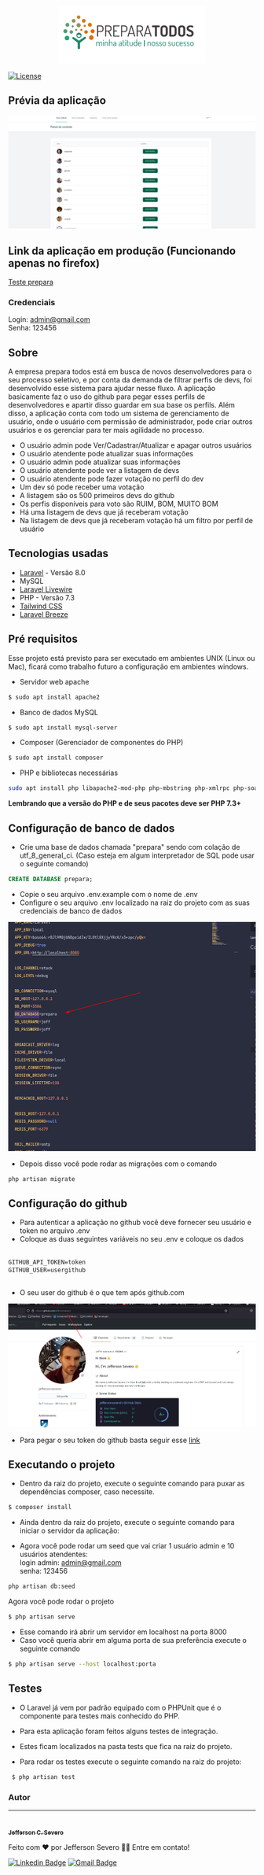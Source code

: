 <p align="center"><img width="300" src="public/img/prepara.png"></p>

<p align="center">

<a href="https://packagist.org/packages/laravel/framework"><img src="https://poser.pugx.org/laravel/framework/license.svg" alt="License"></a>
</p>




## Prévia da aplicação

<img src="public/img/previa.png">


## Link da aplicação em produção (Funcionando apenas no firefox)

[Teste prepara](teste-prepara.herokuapp.com)

### Credenciais

Login: admin@gmail.com <br>
Senha: 123456



## Sobre

A empresa prepara todos está em busca de novos desenvolvedores para o seu processo seletivo, e por conta da demanda de filtrar perfis de devs, foi desenvolvido esse sistema para ajudar nesse fluxo. A aplicação basicamente faz o uso do github para pegar esses perfils de desenvolvedores e apartir disso guardar em sua base os perfils.  Além disso, a aplicação conta com todo um sistema de gerenciamento de usuário, onde o usuário com permissão de administrador, pode criar outros usuários e os gerenciar para ter mais agilidade no processo.

- O usuário admin pode Ver/Cadastrar/Atualizar e apagar outros usuários
- O usuário atendente pode atualizar suas informações
- O usuário admin pode atualizar suas informações
- O usuário atendente pode ver a listagem de devs
- O usuário atendente pode fazer votação no perfil do dev
- Um dev só pode receber uma votação
- A listagem são os 500 primeiros devs do github
- Os perfis disponíveis para voto são RUIM, BOM, MUITO BOM
- Há uma listagem de devs que já receberam votação
- Na listagem de devs que já receberam votação há um filtro por perfil de usuário




## Tecnologias usadas

- [Laravel](https://laravel.com/) -  Versão 8.0
- MySQL
- [Laravel Livewire](https://laravel-livewire.com/docs/2.x/quickstart)
- PHP - Versão 7.3
- [Tailwind CSS](https://tailwindcss.com/)
- [Laravel Breeze](https://github.com/laravel/breeze)


## Pré requisitos

Esse projeto está previsto para ser executado em ambientes UNIX (Linux ou Mac), ficará como trabalho futuro a configuração em ambientes windows.

- Servidor web apache
```bash
$ sudo apt install apache2
```
- Banco de dados MySQL
```bash
$ sudo apt install mysql-server
```
- Composer (Gerenciador de componentes do PHP)
```bash
$ sudo apt install composer
```
- PHP e bibliotecas necessárias
```bash
sudo apt install php libapache2-mod-php php-mbstring php-xmlrpc php-soap php-gd php-xml php-cli php-zip php-bcmath php-tokenizer php-json php-pear
```


**Lembrando que a versão do PHP e de seus pacotes deve ser PHP 7.3+**

## Configuração de banco de dados

- Crie uma base de dados chamada "prepara" sendo com colação de utf_8_general_ci. (Caso esteja em algum interpretador de SQL pode usar o seguinte comando)

```sql
CREATE DATABASE prepara;
```
- Copie o seu arquivo .env.example com o nome de .env
- Configure o seu arquivo .env localizado na raiz do projeto com as suas credenciais de banco de dados

<img src="public/img/env.png">


- Depois disso você pode rodar as migrações com o comando 

```bash
php artisan migrate
```

## Configuração do github


- Para autenticar a aplicação no github você deve fornecer seu usuário e token no arquivo .env
- Coloque as duas seguintes variáveis no seu .env e coloque os dados
```env

GITHUB_API_TOKEN=token
GITHUB_USER=usergithub


```

- O seu user do github é o que tem após github.com

<img src="public/img/user.png">


- Para pegar o seu token do github basta seguir esse [link](https://docs.github.com/pt/github/authenticating-to-github/keeping-your-account-and-data-secure/creating-a-personal-access-token)





## Executando o projeto

- Dentro da raiz do projeto, execute o seguinte comando para puxar as dependências composer, caso necessite.

```bash
$ composer install
```

- Ainda dentro da raiz do projeto, execute o seguinte comando para iniciar o servidor da aplicação:


- Agora você pode rodar um seed que vai criar 1 usuário admin e 10 usuários atendentes: <br>
login admin: admin@gmail.com <br>
senha: 123456

```bash
php artisan db:seed
```

Agora você pode rodar o projeto

```bash
$ php artisan serve
```
- Esse comando irá abrir um servidor em localhost na porta 8000
- Caso você queria abrir em alguma porta de sua preferência execute o seguinte comando
```bash
$ php artisan serve --host localhost:porta
```

## Testes
- O Laravel já vem por padrão equipado com o PHPUnit que é o componente para testes mais conhecido do PHP.
- Para esta aplicação foram feitos alguns testes de integração.
- Estes ficam localizados na pasta tests que fica na raiz do projeto.



- Para rodar os testes execute o seguinte comando na raiz do projeto:
```bash
 $ php artisan test
```


### Autor
---

<a href="github.com/jeffersonsevero">
 <img style="border-radius: 50%;" src="https://ik.imagekit.io/lrrw3mrhils/31740058_968598056636631_7264527737656705024_o_Xeor6hwAD.jpg" width="100px;" alt=""/>
 <br />
 <sub><b>Jefferson C. Severo</b></sub></a> <a href="" title="Rocketseat"></a>


Feito com ❤️ por Jefferson Severo 👋🏽 Entre em contato!

[![Linkedin Badge](https://img.shields.io/badge/-Jefferson-blue?style=flat-square&logo=Linkedin&logoColor=white&link=https://www.linkedin.com/in/tgmarinho/)](https://www.linkedin.com/in/jefferson-severo-83760a152/) 
[![Gmail Badge](https://img.shields.io/badge/-jeffersonsevero08@gmail.com-c14438?style=flat-square&logo=Gmail&logoColor=white&link=mailto:tgmarinho@gmail.com)](mailto:jeffersonsevero08@gmail.com)


